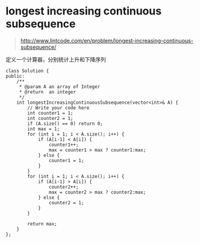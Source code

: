 # longest increasing continuous subsequence
>http://www.lintcode.com/en/problem/longest-increasing-continuous-subsequence/

定义一个计算器，分别统计上升和下降序列

    class Solution {
    public:
        /**
         * @param A an array of Integer
         * @return  an integer
         */
        int longestIncreasingContinuousSubsequence(vector<int>& A) {
            // Write your code here
            int counter1 = 1;
            int counter2 = 1;
            if (A.size() == 0) return 0;
            int max = 1;
            for (int i = 1; i < A.size(); i++) {
                if (A[i-1] < A[i]) {
                    counter1++;
                    max = counter1 > max ? counter1:max;
                } else {
                    counter1 = 1;
                }
            }
            for (int i = 1; i < A.size(); i++) {
                if (A[i-1] > A[i]) {
                    counter2++;
                    max = counter2 > max ? counter2:max;
                } else {
                    counter2 = 1;
                }
            }

            return max;
        }
    };
